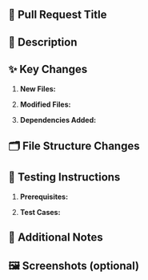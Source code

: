 ## 🔀 **Pull Request Title**  

## 📌 **Description**
<!-- Explain the changes in this PR -->

## ✨ **Key Changes**  
1. **New Files:**  
<!--`.env.example`: Environment variables template -->

2. **Modified Files:**  
<!--`package.json`: Axios added -->

3. **Dependencies Added:**  
<!--```bash
axios "^11.10.0"
``` -->

## 🗂️ **File Structure Changes**  
<!-- ```diff
src/
+ .env.example
``` -->

## 🧪 **Testing Instructions**
1. **Prerequisites:**  

2. **Test Cases:** 

## 📝 Additional Notes


## 🖼️ Screenshots (optional)
